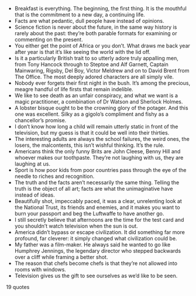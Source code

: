  - Breakfast is everything. The beginning, the first thing. It is the mouthful that is the commitment to a new day, a continuing life.
 - Facts are what pedantic, dull people have instead of opinions.
 - Science fiction is never about the future, in the same way history is rarely about the past: they’re both parable formats for examining or commenting on the present.
 - You either get the point of Africa or you don’t. What draws me back year after year is that it’s like seeing the world with the lid off.
 - Is it a particularly British trait to so utterly adore truly appalling men, from Tony Hancock through to Steptoe and Alf Garnett, Captain Mainwaring, Rigsby, Del Boy, Victor Meldrew and on to David Brent from The Office. The most deeply adored characters are all simply vile.
 - Nobody ever forgets their first night in the bush. It’s among the precious, meagre handful of life firsts that remain indelible.
 - We like to see death as an unfair conspiracy, and what we want is a magic practitioner, a combination of Dr Watson and Sherlock Holmes.
 - A lobster bisque ought to be the crowning glory of the potager. And this one was excellent. Silky as a gigolo’s compliment and fishy as a chancellor’s promise.
 - I don’t know how long a child will remain utterly static in front of the television, but my guess is that it could be well into their thirties.
 - The interesting adults are always the school failures, the weird ones, the losers, the malcontents, this isn’t wishful thinking. It’s the rule.
 - Americans think the only funny Brits are John Cleese, Benny Hill and whoever makes our toothpaste. They’re not laughing with us, they are laughing at us.
 - Sport is how poor kids from poor countries pass through the eye of the needle to riches and recognition.
 - The truth and the facts aren’t necessarily the same thing. Telling the truth is the object of all art; facts are what the unimaginative have instead of ideas.
 - Beautifully shot, impeccably paced, it was a clear, unrelenting look at the National Trust, its friends and enemies, and it makes you want to burn your passport and beg the Luftwaffe to have another go.
 - I still secretly believe that afternoons are the time for the test card and you shouldn’t watch television when the sun is out.
 - America didn’t bypass or escape civilization. It did something far more profound, far cleverer: it simply changed what civilization could be.
 - My father was a film-maker. He always said he wanted to go like Humphrey Jennings, the legendary director who stepped backwards over a cliff while framing a better shot.
 - The reason that chefs become chefs is that they’re not allowed into rooms with windows.
 - Television gives us the gift to see ourselves as we’d like to be seen.

19 quotes